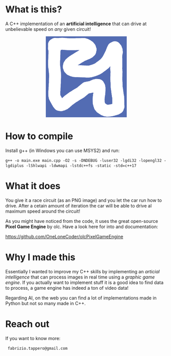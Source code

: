 
# What is this? 
A C++ implementation of an **artificial intelligence** that can drive at unbelievable speed on *any* given circuit!

<p align="center">
  <img src="https://github.com/fabriziotappero/Learn_To_Drive_CPP/blob/main/assets/circuit_3.png?raw=true" width = "50%" alt="" align=center/>
</p>

# How to compile
Install g++ (in Windows you can use MSYS2) and run:

    g++ -o main.exe main.cpp -O2 -s -DNDEBUG -luser32 -lgdi32 -lopengl32 -lgdiplus -lShlwapi -ldwmapi -lstdc++fs -static -std=c++17

 # What it does
You give it a race circuit (as an PNG image) and you let the car run how to drive. After a cetain amount of iteration the car will be able to drive al maximum speed around the circuit!
 
 As you might have noticed from the code, it uses the great open-source **Pixel Game Engine** by olc. Have a look here for into and documentation:
 
 https://github.com/OneLoneCoder/olcPixelGameEngine
 
 # Why I made this
 Essentially I wanted to improve my C++ skills by implementing an *articial intelligence* that can process images in real time using a *graphic game engine*. 
 If you actually want to implement stuff it is a good idea to find data to process, a game engine has indeed a ton of video data!
 
 Regarding AI, on the web you can find a lot of implementations made in Python but not so many made in C++.
 
 # Reach out
 If you want to know more:
 
     fabrizio.tappero@gmail.com
